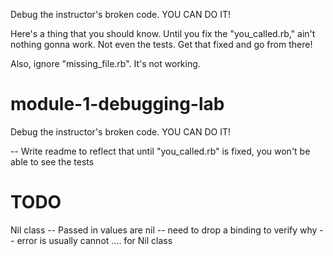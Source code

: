 Debug the instructor's broken code. YOU CAN DO IT!


Here's a thing that you should know.  Until you fix the "you_called.rb," ain't nothing gonna work. Not even the tests.  Get that fixed and go from there!

Also, ignore "missing_file.rb". It's not working.




# module-1-debugging-lab
Debug the instructor's broken code. YOU CAN DO IT!

 -- Write readme to reflect that until "you_called.rb" is fixed, you won't be able to see the tests

# TODO

Nil class -- Passed in values are nil -- need to drop a binding to verify why -- error is usually cannot .... for Nil class
